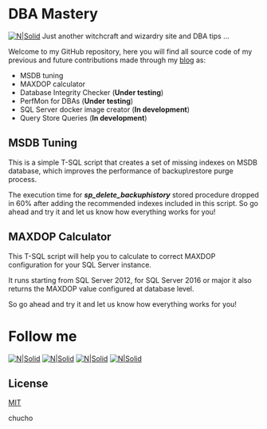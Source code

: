 # DBA Mastery

[![N|Solid](http://dbamastery.com/wp-content/uploads/2018/08/database-2.png)](http://dbamastery.com/)
Just another witchcraft and wizardry site and DBA tips …

Welcome to my GitHub repository, here you will find all source code of my previous and future contributions made through my [blog] as:

- MSDB tuning  
- MAXDOP calculator
- Database Integrity Checker (**Under testing**)
- PerfMon for DBAs (**Under testing**)
- SQL Server docker image creator (**In development**)
- Query Store Queries (**In development**)

## MSDB Tuning
This is a simple T-SQL script that creates a set of missing indexes on MSDB database, which improves the performance of backup\restore purge process.

The execution time for **_sp_delete_backuphistory_** stored procedure dropped in 60% after adding the recommended indexes included in this script. So go ahead and try it and let us know how everything works for you!

## MAXDOP Calculator
This T-SQL script will help you to calculate to correct MAXDOP configuration for your SQL Server instance.

It runs starting from SQL Server 2012, for SQL Server 2016 or major it also returns the MAXDOP value configured at database level.

So go ahead and try it and let us know how everything works for you!

# Follow me
[![N|Solid](http://dbamastery.com/wp-content/uploads/2018/08/if_twitter_circle_color_107170.png)](https://twitter.com/dbamastery) [![N|Solid](http://dbamastery.com/wp-content/uploads/2018/08/if_github_circle_black_107161.png)](https://github.com/dbamaster) [![N|Solid](http://dbamastery.com/wp-content/uploads/2018/08/if_linkedin_circle_color_107178.png)](https://www.linkedin.com/in/croblesdba/) [![N|Solid](http://dbamastery.com/wp-content/uploads/2018/08/if_browser_1055104.png)](http://dbamastery.com/)

## License
[MIT](/LICENSE.md)

[blog]: <http://dbamastery.com/>
chucho
